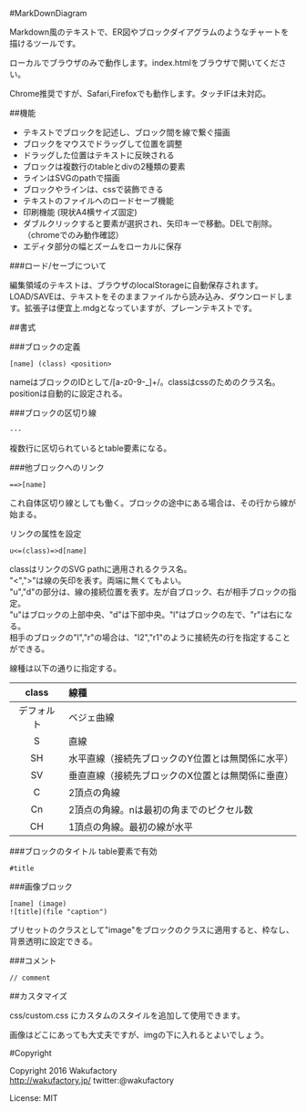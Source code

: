 #MarkDownDiagram

Markdown風のテキストで、ER図やブロックダイアグラムのようなチャートを描けるツールです。

ローカルでブラウザのみで動作します。index.htmlをブラウザで開いてください。

Chrome推奨ですが、Safari,Firefoxでも動作します。タッチIFは未対応。

##機能

 - テキストでブロックを記述し、ブロック間を線で繋ぐ描画
 - ブロックをマウスでドラッグして位置を調整
 - ドラッグした位置はテキストに反映される
 - ブロックは複数行のtableとdivの2種類の要素
 - ラインはSVGのpathで描画
 - ブロックやラインは、cssで装飾できる
 - テキストのファイルへのロードセーブ機能
 - 印刷機能 (現状A4横サイズ固定)
 - ダブルクリックすると要素が選択され、矢印キーで移動。DELで削除。  
（chromeでのみ動作確認）
 - エディタ部分の幅とズームをローカルに保存
 
###ロード/セーブについて

編集領域のテキストは、ブラウザのlocalStorageに自動保存されます。  
LOAD/SAVEは、テキストをそのままファイルから読み込み、ダウンロードします。拡張子は便宜上.mdgとなっていますが、プレーンテキストです。

##書式

###ブロックの定義

```
[name] (class) <position>
```
nameはブロックのIDとして/[a-z0-9-_]+/。classはcssのためのクラス名。positionは自動的に設定される。


###ブロックの区切り線

```
---
```
複数行に区切られているとtable要素になる。

###他ブロックへのリンク

```
==>[name]
```
これ自体区切り線としても働く。ブロックの途中にある場合は、その行から線が始まる。

リンクの属性を設定

```
u<=(class)=>d[name]
```
classはリンクのSVG pathに適用されるクラス名。  
"<",">"は線の矢印を表す。両端に無くてもよい。  
"u","d"の部分は、線の接続位置を表す。左が自ブロック、右が相手ブロックの指定。  
"u"はブロックの上部中央、"d"は下部中央。"l"はブロックの左で、"r"は右になる。  
相手のブロックの"l","r"の場合は、"l2","r1"のように接続先の行を指定することができる。

線種は以下の通りに指定する。

|class     |線種      |
|:--------:|:---------|
|デフォルト|ベジェ曲線|
|S         |直線      |
|SH        |水平直線（接続先ブロックのY位置とは無関係に水平）|
|SV        |垂直直線（接続先ブロックのX位置とは無関係に垂直）|
|C         |2頂点の角線|
|Cn        |2頂点の角線。nは最初の角までのピクセル数|
|CH        |1頂点の角線。最初の線が水平|

###ブロックのタイトル
table要素で有効

```
#title
```

###画像ブロック

```
[name] (image)
![title](file "caption")
```
プリセットのクラスとして"image"をブロックのクラスに適用すると、枠なし、背景透明に設定できる。

###コメント

```
// comment
```


##カスタマイズ

css/custom.css にカスタムのスタイルを追加して使用できます。

画像はどこにあっても大丈夫ですが、imgの下に入れるとよいでしょう。

#Copyright

Copyright 2016 Wakufactory  
http://wakufactory.jp/ twitter:@wakufactory

License: MIT 
